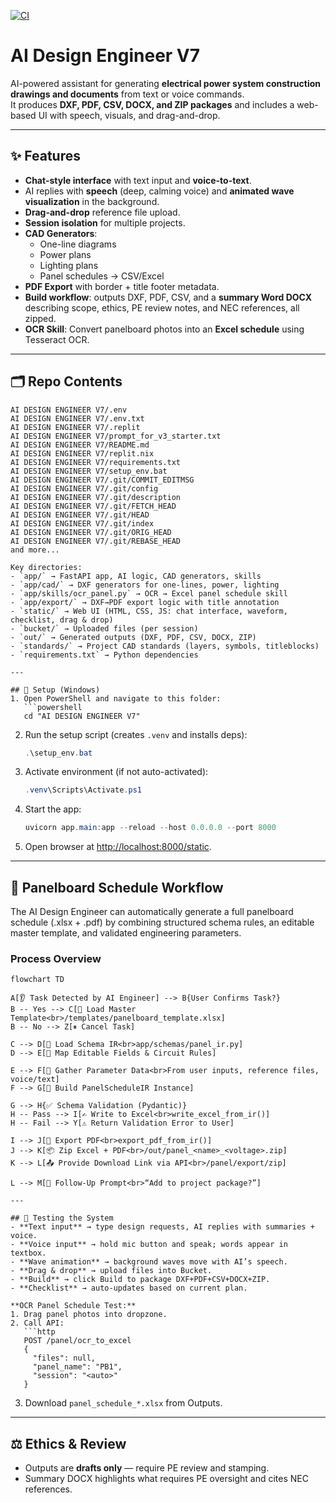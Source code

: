 [![CI](https://github.com/jdoores16/Elect_Enginv1/actions/workflows/ci.yml/badge.svg)](https://github.com/jdoores16/Elect_Enginv1/actions/workflows/ci.yml)

# AI Design Engineer V7

AI-powered assistant for generating **electrical power system construction drawings and documents** from text or voice commands.  
It produces **DXF, PDF, CSV, DOCX, and ZIP packages** and includes a web-based UI with speech, visuals, and drag-and-drop.

---

## ✨ Features
- **Chat-style interface** with text input and **voice-to-text**.
- AI replies with **speech** (deep, calming voice) and **animated wave visualization** in the background.
- **Drag-and-drop** reference file upload.
- **Session isolation** for multiple projects.
- **CAD Generators**:
  - One-line diagrams
  - Power plans
  - Lighting plans
  - Panel schedules → CSV/Excel
- **PDF Export** with border + title footer metadata.
- **Build workflow**: outputs DXF, PDF, CSV, and a **summary Word DOCX** describing scope, ethics, PE review notes, and NEC references, all zipped.
- **OCR Skill**: Convert panelboard photos into an **Excel schedule** using Tesseract OCR.

---

## 🗂️ Repo Contents
```
AI DESIGN ENGINEER V7/.env
AI DESIGN ENGINEER V7/.env.txt
AI DESIGN ENGINEER V7/.replit
AI DESIGN ENGINEER V7/prompt_for_v3_starter.txt
AI DESIGN ENGINEER V7/README.md
AI DESIGN ENGINEER V7/replit.nix
AI DESIGN ENGINEER V7/requirements.txt
AI DESIGN ENGINEER V7/setup_env.bat
AI DESIGN ENGINEER V7/.git/COMMIT_EDITMSG
AI DESIGN ENGINEER V7/.git/config
AI DESIGN ENGINEER V7/.git/description
AI DESIGN ENGINEER V7/.git/FETCH_HEAD
AI DESIGN ENGINEER V7/.git/HEAD
AI DESIGN ENGINEER V7/.git/index
AI DESIGN ENGINEER V7/.git/ORIG_HEAD
AI DESIGN ENGINEER V7/.git/REBASE_HEAD
and more...

Key directories:
- `app/` → FastAPI app, AI logic, CAD generators, skills
- `app/cad/` → DXF generators for one-lines, power, lighting
- `app/skills/ocr_panel.py` → OCR → Excel panel schedule skill
- `app/export/` → DXF→PDF export logic with title annotation
- `static/` → Web UI (HTML, CSS, JS: chat interface, waveform, checklist, drag & drop)
- `bucket/` → Uploaded files (per session)
- `out/` → Generated outputs (DXF, PDF, CSV, DOCX, ZIP)
- `standards/` → Project CAD standards (layers, symbols, titleblocks)
- `requirements.txt` → Python dependencies

---

## 🚀 Setup (Windows)
1. Open PowerShell and navigate to this folder:
   ```powershell
   cd "AI DESIGN ENGINEER V7"
   ```
2. Run the setup script (creates `.venv` and installs deps):
   ```powershell
   .\setup_env.bat
   ```
3. Activate environment (if not auto-activated):
   ```powershell
   .venv\Scripts\Activate.ps1
   ```
4. Start the app:
   ```powershell
   uvicorn app.main:app --reload --host 0.0.0.0 --port 8000
   ```
5. Open browser at [http://localhost:8000/static](http://localhost:8000/static).

---

## 🧠 Panelboard Schedule Workflow

The AI Design Engineer can automatically generate a full panelboard schedule (.xlsx + .pdf) by combining structured schema rules, an editable master template, and validated engineering parameters.

### Process Overview

```mermaid
flowchart TD

A[👂 Task Detected by AI Engineer] --> B{User Confirms Task?}
B -- Yes --> C[📂 Load Master Template<br>/templates/panelboard_template.xlsx]
B -- No --> Z[⏸ Cancel Task]

C --> D[🧱 Load Schema IR<br>app/schemas/panel_ir.py]
D --> E[🧠 Map Editable Fields & Circuit Rules]

E --> F[🧾 Gather Parameter Data<br>From user inputs, reference files, voice/text]
F --> G[🧩 Build PanelScheduleIR Instance]

G --> H{✅ Schema Validation (Pydantic)}
H -- Pass --> I[✍️ Write to Excel<br>write_excel_from_ir()]
H -- Fail --> Y[⚠️ Return Validation Error to User]

I --> J[📄 Export PDF<br>export_pdf_from_ir()]
J --> K[📦 Zip Excel + PDF<br>/out/panel_<name>_<voltage>.zip]
K --> L[📤 Provide Download Link via API<br>/panel/export/zip]

L --> M[🤖 Follow-Up Prompt<br>“Add to project package?”]

---

## 🧪 Testing the System
- **Text input** → type design requests, AI replies with summaries + voice.
- **Voice input** → hold mic button and speak; words appear in textbox.
- **Wave animation** → background waves move with AI’s speech.
- **Drag & drop** → upload files into Bucket.
- **Build** → click Build to package DXF+PDF+CSV+DOCX+ZIP.
- **Checklist** → auto-updates based on current plan.

**OCR Panel Schedule Test:**
1. Drag panel photos into dropzone.
2. Call API:
   ```http
   POST /panel/ocr_to_excel
   {
     "files": null,
     "panel_name": "PB1",
     "session": "<auto>"
   }
   ```
3. Download `panel_schedule_*.xlsx` from Outputs.

---

## ⚖️ Ethics & Review
- Outputs are **drafts only** — require PE review and stamping.
- Summary DOCX highlights what requires PE oversight and cites NEC references.
